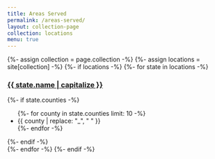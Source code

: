 ```yaml
---
title: Areas Served
permalink: /areas-served/
layout: collection-page
collection: locations
menu: true
---
```

{%- assign collection = page.collection -%}
{%- assign locations = site[collection] -%}
{%- if locations -%}
  {%- for state in locations -%}
    <div class="location {{ state.slug }}">
      <h3>
        <a href="{{ state.url | relative_url }}">
          {{ state.name | capitalize }}
        </a>
      </h3>
      {%- if state.counties -%}
      <ul class="counties">
        {%- for county in state.counties limit: 10 -%}
          <li>{{ county | replace: "_", " " }}</li>
        {%- endfor -%}
      </ul>
      {%- endif -%}
    </div>
  {%- endfor -%}
{%- endif -%}
